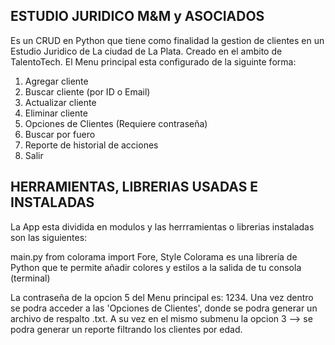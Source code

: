 ## ESTUDIO JURIDICO M&M y ASOCIADOS

Es un CRUD en Python que tiene como finalidad la gestion de clientes en un Estudio Juridico de La ciudad de La Plata. Creado en el ambito de TalentoTech. El Menu principal esta configurado de la siguinte forma:

1. Agregar cliente
2. Buscar cliente (por ID o Email)
3. Actualizar cliente
4. Eliminar cliente
5. Opciones de Clientes (Requiere contraseña)
6. Buscar por fuero
7. Reporte de historial de acciones
8. Salir
   
## HERRAMIENTAS, LIBRERIAS USADAS E INSTALADAS

La App esta dividida en modulos y las herrramientas o librerias instaladas son las siguientes:

main.py
from colorama import Fore, Style
Colorama es una librería de Python que te permite añadir colores y estilos a la salida de tu consola (terminal)



La contraseña de la opcion 5 del Menu principal es: 1234. Una vez dentro se podra acceder a las 'Opciones de Clientes', donde se podra generar un archivo de respalto .txt. A su vez en el mismo submenu la opcion 3 --> se podra generar un reporte filtrando los clientes por edad. 
